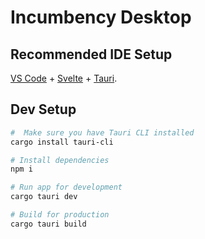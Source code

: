 # Incumbency Desktop

## Recommended IDE Setup

[VS Code](https://code.visualstudio.com/) + [Svelte](https://marketplace.visualstudio.com/items?itemName=svelte.svelte-vscode) + [Tauri](https://marketplace.visualstudio.com/items?itemName=tauri-apps.tauri-vscode).

## Dev Setup

```bash
#  Make sure you have Tauri CLI installed
cargo install tauri-cli

# Install dependencies
npm i

# Run app for development
cargo tauri dev

# Build for production
cargo tauri build
```
